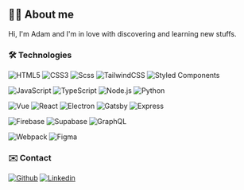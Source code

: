 ## 🙍‍♂️ About me
Hi, I'm Adam and I'm in love with discovering and learning new stuffs.

### 🛠️ Technologies
![HTML5](https://img.shields.io/badge/-HTML5-232429?style=for-the-badge&logo=html5)
![CSS3](https://img.shields.io/badge/-CSS3-232429?style=for-the-badge&logo=css3)
![Scss](https://img.shields.io/badge/-Scss-232429?style=for-the-badge&logo=Sass)
![TailwindCSS](https://img.shields.io/badge/-TailwindCss-232429?style=for-the-badge&logo=TailwindCss)
![Styled Components](https://img.shields.io/badge/-StyledComponents-232429?style=for-the-badge&logo=Styled-Components)

![JavaScript](https://img.shields.io/badge/-JavaScript-232429?style=for-the-badge&logo=javascript)
![TypeScript](https://img.shields.io/badge/-TypeScript-232429?style=for-the-badge&logo=typescript)
![Node.js](https://img.shields.io/badge/-Node.js-232429?style=for-the-badge&logo=Node.js)
![Python](https://img.shields.io/badge/-Python-232429?style=for-the-badge&logo=Python)

![Vue](https://img.shields.io/badge/-vue-232429?style=for-the-badge&logo=vue.js)
![React](https://img.shields.io/badge/-React-232429?style=for-the-badge&logo=react)
![Electron](https://img.shields.io/badge/-electron-232429?style=for-the-badge&logo=electron)
![Gatsby](https://img.shields.io/badge/-Gatsby-232429?style=for-the-badge&logo=Gatsby)
![Express](https://img.shields.io/badge/-Express-232429?style=for-the-badge&logo=Express)

![Firebase](https://img.shields.io/badge/-Firebase-232429?style=for-the-badge&logo=Firebase)
![Supabase](https://img.shields.io/badge/-Supabase-232429?style=for-the-badge&logo=Supabase)
![GraphQL](https://img.shields.io/badge/-GraphQL-232429?style=for-the-badge&logo=graphql)

![Webpack](https://img.shields.io/badge/-Webpack-232429?style=for-the-badge&logo=Webpack)
![Figma](https://img.shields.io/badge/-Figma-232429?style=for-the-badge&logo=Figma)



### ✉️ Contact
[![Github](https://img.shields.io/badge/github-232429?style=for-the-badge&logo=github)](https://github.com/adamJacewicz/)
[![Linkedin](https://img.shields.io/badge/linkedin-232429?style=for-the-badge&logo=linkedin)](https://www.linkedin.com/in/adamjacewicz/)
  

